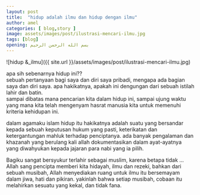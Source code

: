 ```yaml
---
layout: post
title:  "hidup adalah ilmu dan hidup dengan ilmu"
author: amel
categories: [ blog,story ]
image: assets/images/post/ilustrasi-mencari-ilmu.jpg
tags: [blog]
opening: بسم الله الرحمن الرحيم
---  
```

![hidup &_ilmu]({{ site.url }}/assets/images/post/ilustrasi-mencari-ilmu.jpg)  

apa sih sebenarnya hidup ini??  
sebuah pertanyaan bagi saya dan diri saya pribadi, mengapa ada bagian saya dan diri saya. apa hakikatnya, apakah ini dengungan dari sebuah istilah lahir dan batin.  
sampai dibatas mana pencarian kita dalam hidup ini, sampai ujung waktu yang mana kita telah mengenyam hasrat manusia kita untuk memenuhi kriteria kehidupan ini.  

dalam agamaku islam hidup itu hakikatnya adalah suatu yang bersandar kepada sebuah keputusan hukum yang pasti, keterikatan dan ketergantungan mahluk terhadap penciptanya. ada banyak pengalaman dan khazanah yang berulang kali allah dokumentasikan dalam ayat-ayatnya yang diwahyukan kepada jajaran para nabi yang ia pilih.  

Bagiku sangat bersyukur terlahir sebagai muslim, karena betapa tidak ... Allah sang pencipta memberi kita hidayah, ilmu dan rezeki, bahkan dari sebuah musibah, Allah menyediakan ruang untuk ilmu itu bersemayam dalam jiwa, hati dan pikiran. yakinlah bahwa setiap musibah, cobaan itu melahirkan sesuatu yang kekal, dan tidak fana.
